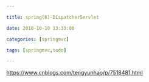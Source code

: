 ```yaml
---

title: spring(6)-DispatcherServlet

date: 2018-10-19 13:33:00

categories: [springmvc]

tags: [springmvc,todo]

---
```






<!--more-->


https://www.cnblogs.com/tengyunhao/p/7518481.html